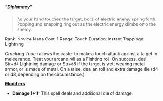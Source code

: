 ##### *"Diplomacy"*
> As your hand touches the target, bolts of electric energy spring forth. Popping and snapping ring out as the electric energy climbs onto the enemy.

Rank: Novice
Mana Cost: 1
Range: Touch
Duration: Instant
Trappings: Lightning

*Crackling Touch* allows the caster to make a touch attack against a target in melee range. Treat your arcane roll as a Fighting roll. On success, deal Str+d4 Lightning damage or Str+d8 if the target is wet, wearing metal armor, or is made of metal. On a raise, deal an roll and extra damage die (d4 or d8, depending on the circumstance.)

<u>**Modifiers**</u>
- **Damage (+1):** This spell deals and additional die of damage.

